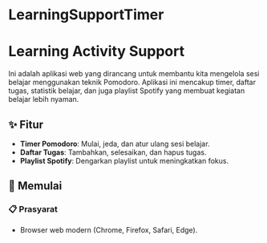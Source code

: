 # LearningSupportTimer
# Learning Activity Support

Ini adalah aplikasi web yang dirancang untuk membantu kita mengelola sesi belajar menggunakan teknik Pomodoro. Aplikasi ini mencakup timer, daftar tugas, statistik belajar, dan juga playlist Spotify yang membuat kegiatan belajar lebih nyaman.

## ✨ Fitur
- **Timer Pomodoro**: Mulai, jeda, dan atur ulang sesi belajar.
- **Daftar Tugas**: Tambahkan, selesaikan, dan hapus tugas.
- **Playlist Spotify**: Dengarkan playlist untuk meningkatkan fokus.

## 🚀 Memulai

### 📋 Prasyarat
- Browser web modern (Chrome, Firefox, Safari, Edge).



